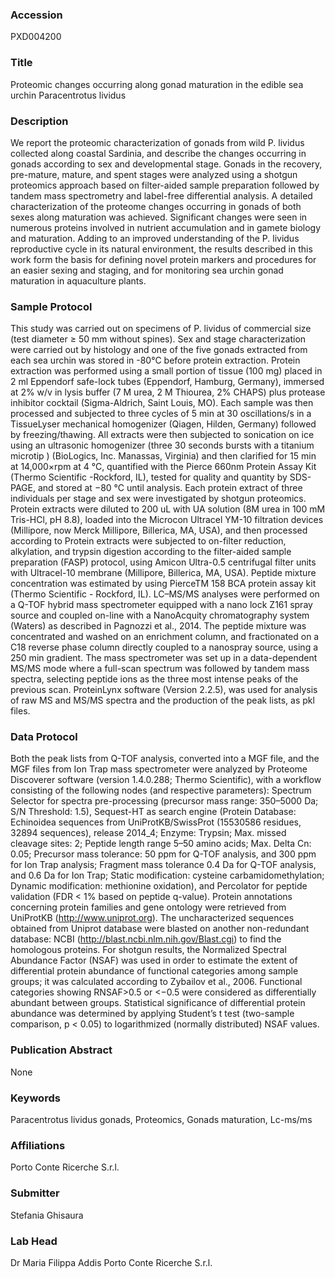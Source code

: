 ### Accession
PXD004200

### Title
Proteomic changes occurring along gonad maturation in the edible sea urchin Paracentrotus lividus

### Description
We report the proteomic characterization of gonads from wild P. lividus collected along coastal Sardinia, and describe the changes occurring in gonads according to sex and developmental stage. Gonads in the recovery, pre-mature, mature, and spent stages were analyzed using a shotgun proteomics approach based on filter-aided sample preparation followed by tandem mass spectrometry and label-free differential analysis. A detailed characterization of the proteome changes occurring in gonads of both sexes along maturation was achieved. Significant changes were seen in numerous proteins involved in nutrient accumulation and in gamete biology and maturation. Adding to an improved understanding of the P. lividus reproductive cycle in its natural environment, the results described in this work form the basis for defining novel protein markers and procedures for an easier sexing and staging, and for monitoring sea urchin gonad maturation in aquaculture plants.

### Sample Protocol
This study was carried out on specimens of P. lividus of commercial size (test diameter ≥ 50 mm without spines). Sex and stage characterization were carried out by histology and one of the five gonads extracted from each sea urchin was stored in -80°C before protein extraction. Protein extraction was performed using a small portion of tissue (100 mg) placed in 2 ml Eppendorf safe-lock tubes (Eppendorf, Hamburg, Germany), immersed at 2% w/v in lysis buffer (7 M urea, 2 M Thiourea, 2% CHAPS) plus protease inhibitor cocktail (Sigma-Aldrich, Saint Louis, MO). Each sample was then processed and subjected to three cycles of 5 min at 30 oscillations/s in a TissueLyser mechanical homogenizer (Qiagen, Hilden, Germany) followed by freezing/thawing. All extracts were then subjected to sonication on ice using an ultrasonic homogenizer (three 30 seconds bursts with a titanium microtip ) (BioLogics, Inc. Manassas, Virginia) and then clarified for 15 min at 14,000×rpm at 4 °C, quantified with the Pierce 660nm Protein Assay Kit (Thermo Scientific -Rockford, IL), tested for quality and quantity by SDS-PAGE, and stored at −80 °C until analysis. Each protein extract of three individuals per stage and sex were investigated by shotgun proteomics. Protein extracts were diluted to 200 uL with UA solution (8M urea in 100 mM Tris-HCl, pH 8.8), loaded into the Microcon Ultracel YM-10 filtration devices (Millipore, now Merck Millipore, Billerica, MA, USA), and then processed according to Protein extracts were subjected to on-filter reduction, alkylation, and trypsin digestion according to the filter-aided sample preparation (FASP) protocol, using Amicon Ultra-0.5 centrifugal filter units with Ultracel-10 membrane (Millipore, Billerica, MA, USA). Peptide mixture concentration was estimated by using PierceTM 158 BCA protein assay kit (Thermo Scientific - Rockford, IL). LC–MS/MS analyses were performed on a Q-TOF hybrid mass spectrometer equipped with a nano lock Z161 spray source and coupled on-line with a NanoAcquity chromatography system (Waters) as described in Pagnozzi et al., 2014. The peptide mixture was concentrated and washed on an enrichment column, and fractionated on a C18 reverse phase column directly coupled to a nanospray source, using a 250 min gradient. The mass spectrometer was set up in a data-dependent MS/MS mode where a full-scan spectrum was followed by tandem mass spectra, selecting peptide ions as the three most intense peaks of the previous scan. ProteinLynx software (Version 2.2.5), was used for analysis of raw MS and MS/MS spectra and the production of the peak lists, as pkl files.

### Data Protocol
Both the peak lists from Q-TOF analysis, converted into a MGF file, and the MGF files from Ion Trap mass spectrometer were analyzed by Proteome Discoverer software (version 1.4.0.288; Thermo Scientific), with a workflow consisting of the following nodes (and respective parameters): Spectrum Selector for spectra pre-processing (precursor mass range: 350–5000 Da; S/N Threshold: 1.5), Sequest-HT as search engine (Protein Database: Echinoidea sequences from UniProtKB/SwissProt (15530586 residues, 32894 sequences), release 2014_4; Enzyme: Trypsin; Max. missed cleavage sites: 2; Peptide length range 5–50 amino acids; Max. Delta Cn: 0.05; Precursor mass tolerance: 50 ppm for Q-TOF analysis, and 300 ppm for Ion Trap analysis; Fragment mass tolerance 0.4 Da for Q-TOF analysis, and 0.6 Da for Ion Trap; Static modification: cysteine carbamidomethylation; Dynamic modification: methionine oxidation), and Percolator for peptide validation (FDR < 1% based on peptide q-value). Protein annotations concerning protein families and gene ontology were retrieved from UniProtKB (http://www.uniprot.org). The uncharacterized sequences obtained from Uniprot database were blasted on another non-redundant database: NCBI (http://blast.ncbi.nlm.nih.gov/Blast.cgi) to find the homologous proteins. For shotgun results, the Normalized Spectral Abundance Factor (NSAF) was used in order to estimate the extent of differential protein abundance of functional categories among sample groups; it was calculated according to Zybailov et al., 2006. Functional categories showing RNSAF>0.5 or <−0.5 were considered as differentially abundant between groups. Statistical significance of differential protein abundance was determined by applying Student’s t test (two-sample comparison, p < 0.05) to logarithmized (normally distributed) NSAF values.

### Publication Abstract
None

### Keywords
Paracentrotus lividus gonads, Proteomics, Gonads maturation, Lc-ms/ms

### Affiliations
Porto Conte Ricerche S.r.l.

### Submitter
Stefania Ghisaura

### Lab Head
Dr Maria Filippa Addis
Porto Conte Ricerche S.r.l.


